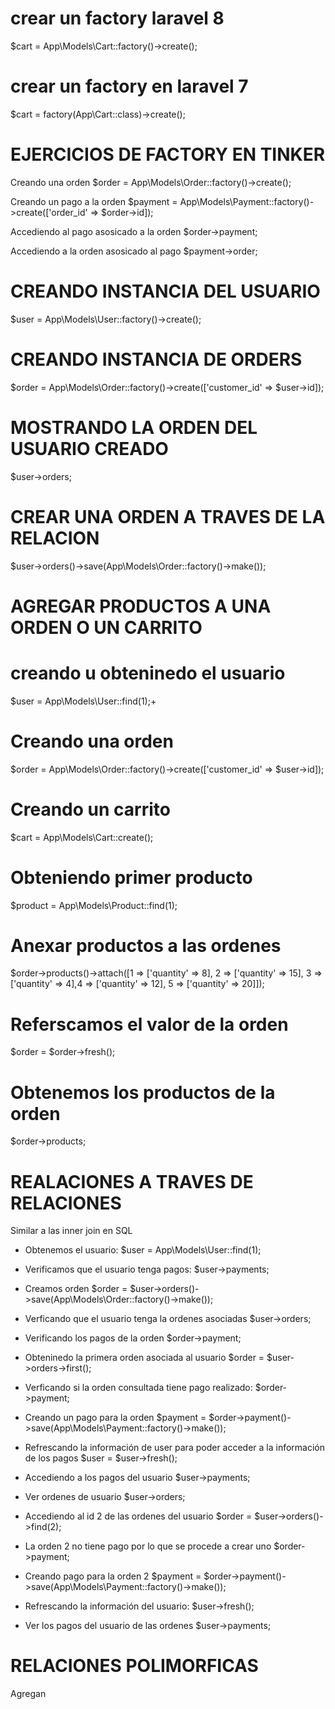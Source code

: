 # crear un factory laravel 8

$cart = App\Models\Cart::factory()->create();

# crear un factory en laravel 7

$cart = factory(App\Cart::class)->create();

# EJERCICIOS DE FACTORY EN TINKER

Creando una orden
$order = App\Models\Order::factory()->create();

Creando un pago a la orden
$payment = App\Models\Payment::factory()->create(['order_id' => $order->id]);

Accediendo al pago asosicado a la orden
$order->payment;

Accediendo a la orden asosicado al pago
$payment->order;

# CREANDO INSTANCIA DEL USUARIO

$user = App\Models\User::factory()->create();

# CREANDO INSTANCIA DE ORDERS

$order = App\Models\Order::factory()->create(['customer_id' => $user->id]);

# MOSTRANDO LA ORDEN DEL USUARIO CREADO

$user->orders;

# CREAR UNA ORDEN A TRAVES DE LA RELACION

$user->orders()->save(App\Models\Order::factory()->make());

# AGREGAR PRODUCTOS A UNA ORDEN O UN CARRITO

# creando u obteninedo el usuario

$user = App\Models\User::find(1);+

# Creando una orden

$order = App\Models\Order::factory()->create(['customer_id' => $user->id]);

# Creando un carrito

$cart = App\Models\Cart::create();

# Obteniendo primer producto

$product = App\Models\Product::find(1);

# Anexar productos a las ordenes

$order->products()->attach([1 => ['quantity' => 8], 2 => ['quantity' => 15], 3 => ['quantity' => 4],4 => ['quantity' => 12], 5 => ['quantity' => 20]]);

# Referscamos el valor de la orden

$order = $order->fresh();

# Obtenemos los productos de la orden

$order->products;

# REALACIONES A TRAVES DE RELACIONES

Similar a las inner join en SQL

-   Obtenemos el usuario: $user = App\Models\User::find(1);

-   Verificamos que el usuario tenga pagos: $user->payments;

-   Creamos orden
    $order = $user->orders()->save(App\Models\Order::factory()->make());

-   Verficando que el usuario tenga la ordenes asociadas
    $user->orders;

-   Verificando los pagos de la orden
    $order->payment;

-   Obteninedo la primera orden asociada al usuario
    $order = $user->orders->first();

-   Verficando si la orden consultada tiene pago realizado: $order->payment;

-   Creando un pago para la orden
    $payment = $order->payment()->save(App\Models\Payment::factory()->make());

-   Refrescando la información de user para poder acceder a la información de los pagos
    $user = $user->fresh();

-   Accediendo a los pagos del usuario
    $user->payments;

-   Ver ordenes de usuario
    $user->orders;

-   Accediendo al id 2 de las ordenes del usuario
    $order = $user->orders()->find(2);

-   La orden 2 no tiene pago por lo que se procede a crear uno
    $order->payment;

-   Creando pago para la orden 2
    $payment = $order->payment()->save(App\Models\Payment::factory()->make());

-   Refrescando la información del usuario: $user->fresh();

- Ver los pagos del usuario de las ordenes
$user->payments;


# RELACIONES POLIMORFICAS
Agregan 



